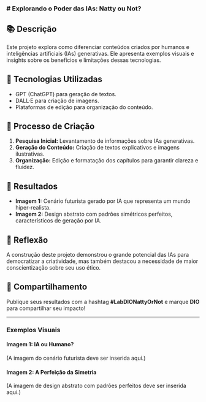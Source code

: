 ### # Explorando o Poder das IAs: Natty ou Not?

## 📚 Descrição
Este projeto explora como diferenciar conteúdos criados por humanos e inteligências artificiais (IAs) generativas. Ele apresenta exemplos visuais e insights sobre os benefícios e limitações dessas tecnologias.

## 🤖 Tecnologias Utilizadas
- GPT (ChatGPT) para geração de textos.
- DALL·E para criação de imagens.
- Plataformas de edição para organização do conteúdo.

## 🤔 Processo de Criação
1. **Pesquisa Inicial:** Levantamento de informações sobre IAs generativas.
2. **Geração do Conteúdo:** Criação de textos explicativos e imagens ilustrativas.
3. **Organização:** Edição e formatação dos capítulos para garantir clareza e fluidez.

## 🚀 Resultados
- **Imagem 1:** Cenário futurista gerado por IA que representa um mundo hiper-realista.
- **Imagem 2:** Design abstrato com padrões simétricos perfeitos, característicos de geração por IA.

## 💭 Reflexão
A construção deste projeto demonstrou o grande potencial das IAs para democratizar a criatividade, mas também destacou a necessidade de maior conscientização sobre seu uso ético.

## 🚀 Compartilhamento
Publique seus resultados com a hashtag **#LabDIONattyOrNot** e marque **DIO** para compartilhar seu impacto! 

---

### Exemplos Visuais

#### Imagem 1: IA ou Humano?
(A imagem do cenário futurista deve ser inserida aqui.)

#### Imagem 2: A Perfeição da Simetria
(A imagem de design abstrato com padrões perfeitos deve ser inserida aqui.)

